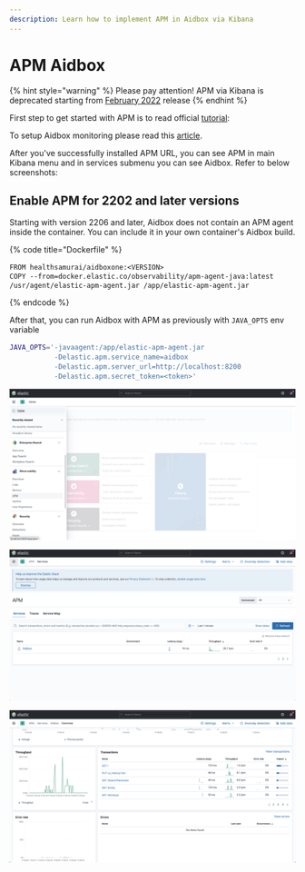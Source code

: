 ```yaml
---
description: Learn how to implement APM in Aidbox via Kibana
---
```


# APM Aidbox

{% hint style="warning" %}
Please pay attention! APM via Kibana is deprecated starting from [February 2022](../../getting-started/versioning-and-release-notes/release-notes.md#february-2022-2202-lts) release
{% endhint %}

First step to get started with APM is to read official [tutorial](https://www.elastic.co/guide/en/apm/server/current/getting-started-apm-server.html):

To setup Aidbox monitoring please read this [article](../../modules-1/logging-and-audit/integrations/elastic-logs-and-monitoring-integration.md#elastic-apm-monitoring).

After you've successfully installed APM URL, you can see APM in main Kibana menu and in services submenu you can see Aidbox. Refer to below screenshots:

## Enable APM for 2202 and later versions

Starting with version 2206 and later, Aidbox does not contain an APM agent inside the container. You can include it in your own container's Aidbox build.

{% code title="Dockerfile" %}
```docker
FROM healthsamurai/aidboxone:<VERSION>
COPY --from=docker.elastic.co/observability/apm-agent-java:latest /usr/agent/elastic-apm-agent.jar /app/elastic-apm-agent.jar
```
{% endcode %}

After that, you can run Aidbox with APM as previously with `JAVA_OPTS` env variable&#x20;

```bash
JAVA_OPTS='-javaagent:/app/elastic-apm-agent.jar 
           -Delastic.apm.service_name=aidbox 
           -Delastic.apm.server_url=http://localhost:8200 
           -Delastic.apm.secret_token=<token>'

```

![](../../.gitbook/assets/screenshot-2021-08-10-at-17.27.36.png)

![](<../../.gitbook/assets/Screenshot 2021-08-10 at 17.27.44.png>)

![](<../../.gitbook/assets/screenshot-2021-08-10-at-17.27.14 (1).png>)
